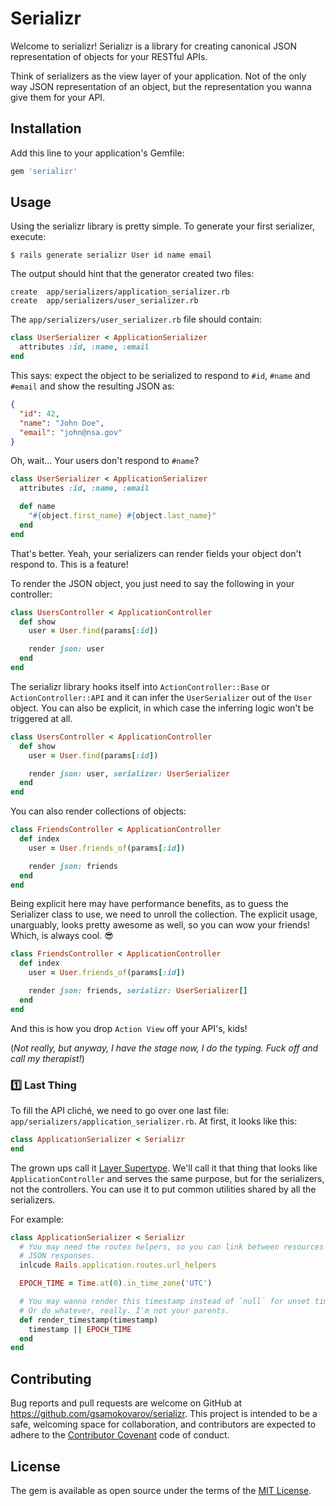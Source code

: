 # Serializr

Welcome to serializr! Serializr is a library for creating canonical JSON
representation of objects for your RESTful APIs.

Think of serializers as the view layer of your application. Not of the only way
JSON representation of an object, but the representation you wanna give them
for your API.

## Installation

Add this line to your application's Gemfile:

```ruby
gem 'serializr'
```

## Usage

Using the serializr library is pretty simple. To generate your first
serializer, execute:

    $ rails generate serializr User id name email

The output should hint that the generator created two files:

    create  app/serializers/application_serializer.rb
    create  app/serializers/user_serializer.rb

The `app/serializers/user_serializer.rb` file should contain:

```ruby
class UserSerializer < ApplicationSerializer
  attributes :id, :name, :email
end
```

This says: expect the object to be serialized to respond to `#id`, `#name` and
`#email` and show the resulting JSON as:

```json
{
  "id": 42,
  "name": "John Doe",
  "email": "john@nsa.gov"
}
```

Oh, wait... Your users don't respond to `#name`?

```ruby
class UserSerializer < ApplicationSerializer
  attributes :id, :name, :email

  def name
    "#{object.first_name} #{object.last_name}"
  end
end
```

That's better. Yeah, your serializers can render fields your object don't
respond to. This is a feature!

To render the JSON object, you just need to say the following in your controller:

```ruby
class UsersController < ApplicationController
  def show
    user = User.find(params[:id])

    render json: user
  end
end
```

The serializr library hooks itself into `ActionController::Base` or
`ActionController::API` and it can infer the `UserSerializer` out of the `User`
object. You can also be explicit, in which case the inferring logic won't be
triggered at all.

```ruby
class UsersController < ApplicationController
  def show
    user = User.find(params[:id])

    render json: user, serializer: UserSerializer
  end
end
```

You can also render collections of objects:

```ruby
class FriendsController < ApplicationController
  def index
    user = User.friends_of(params[:id])

    render json: friends
  end
end
```

Being explicit here may have performance benefits, as to guess the Serializer
class to use, we need to unroll the collection. The explicit usage, unarguably,
looks pretty awesome as well, so you can wow your friends! Which, is always
cool. 😎

```ruby
class FriendsController < ApplicationController
  def index
    user = User.friends_of(params[:id])

    render json: friends, serializr: UserSerializer[]
  end
end
```

And this is how you drop `Action View` off your API's, kids!

(_Not really, but anyway, I have the stage now, I do the typing. Fuck off and
call my therapist!_)

### 1️⃣  Last Thing

To fill the API cliché, we need to go over one last file:
`app/serializers/application_serializer.rb`. At first, it looks like this:

```ruby
class ApplicationSerializer < Serializr
end
```

The grown ups call it [Layer
Supertype](http://martinfowler.com/eaaCatalog/layerSupertype.html). We'll call
it that thing that looks like `ApplicationController` and serves the same
purpose, but for the serializers, not the controllers. You can use it to put
common utilities shared by all the serializers.

For example:

```ruby
class ApplicationSerializer < Serializr
  # You may need the routes helpers, so you can link between resources in your
  # JSON responses.
  inlcude Rails.application.routes.url_helpers

  EPOCH_TIME = Time.at(0).in_time_zone('UTC')

  # You may wanna render this timestamp instead of `null` for unset timestamps.
  # Or do whatever, really. I'm not your parents.
  def render_timestamp(timestamp)
    timestamp || EPOCH_TIME
  end
end
```

## Contributing

Bug reports and pull requests are welcome on GitHub at
https://github.com/gsamokovarov/serializr. This project is intended to be a
safe, welcoming space for collaboration, and contributors are expected to
adhere to the [Contributor Covenant](http://contributor-covenant.org) code of
conduct.

## License

The gem is available as open source under the terms of the [MIT
License](http://opensource.org/licenses/MIT).
